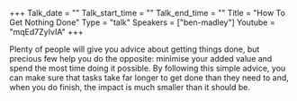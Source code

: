 +++
Talk_date = ""
Talk_start_time = ""
Talk_end_time = ""
Title = "How To Get Nothing Done"
Type = "talk"
Speakers = ["ben-madley"]
Youtube = "mqEd7ZyIvIA"
+++

Plenty of people will give you advice about getting things done, but precious few help you do the opposite: minimise your added value and spend the most time doing it possible. By following this simple advice, you can make sure that tasks take far longer to get done than they need to and, when you do finish, the impact is much smaller than it should be.